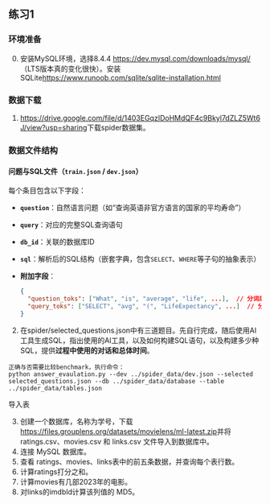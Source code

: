 ## 练习1

### 环境准备

0. 安装MySQL环境，选择8.4.4 <https://dev.mysql.com/downloads/mysql/>（LTS版本真的变化很快）。安装SQLite<https://www.runoob.com/sqlite/sqlite-installation.html>

### 数据下载

1. <https://drive.google.com/file/d/1403EGqzIDoHMdQF4c9Bkyl7dZLZ5Wt6J/view?usp=sharing>下载spider数据集。

### 数据文件结构

#### 问题与SQL文件（`train.json` / `dev.json`）

每个条目包含以下字段：

- **`question`**：自然语言问题（如“查询英语非官方语言的国家的平均寿命”）
- **`query`**：对应的完整SQL查询语句
- **`db_id`**：关联的数据库ID
- **`sql`**：解析后的SQL结构（嵌套字典，包含`SELECT`、`WHERE`等子句的抽象表示）
- **附加字段**：

  ```json
  {
    "question_toks": ["What", "is", "average", "life", ...],  // 分词后的问题文本
    "query_toks": ["SELECT", "avg", "(", "LifeExpectancy", ...]  // 分词后的SQL词元
  }

2. 在spider/selected_questions.json中有三道题目。先自行完成，随后使用AI工具生成SQL，指出使用的AI工具，以及如何构建SQL语句，以及构建多少种SQL，提供**过程中使用的对话和总体时间**。

```
正确与否需要比较benchmark，执行命令：
python answer_evaulation.py --dev ../spider_data/dev.json --selected selected_questions.json --db ../spider_data/database --table ../spider_data/tables.json
```

导入表

3. 创建一个数据库，名称为学号，下载<https://files.grouplens.org/datasets/movielens/ml-latest.zip>并将 ratings.csv、movies.csv 和 links.csv 文件导入到数据库中。
4. 连接 MySQL 数据库。
5. 查看 ratings、movies、links表中的前五条数据，并查询每个表行数。
6. 计算ratings打分之和。
7. 计算movies有几部2023年的电影。
8. 对links的imdbId计算该列值的 MD5。
